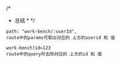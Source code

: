 /*
   * 总结 *
*/

    path: "work-bench/:userId",
    route中的params可取出对应的 上方的userid 和 值

    work-bench?id=123
    route中的query可去除对应的 上方的id 和 值

    